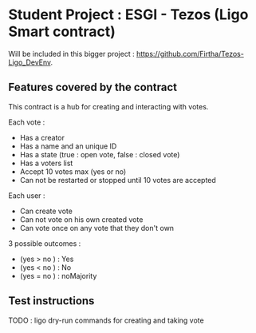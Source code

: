 # Student Project : ESGI - Tezos (Ligo Smart contract)

Will be included in this bigger project : https://github.com/Firtha/Tezos-Ligo_DevEnv.

## Features covered by the contract

This contract is a hub for creating and interacting with votes.

Each vote :

- Has a creator
- Has a name and an unique ID
- Has a state (true : open vote, false : closed vote)
- Has a voters list
- Accept 10 votes max (yes or no)
- Can not be restarted or stopped until 10 votes are accepted

Each user :

- Can create vote
- Can not vote on his own created vote
- Can vote once on any vote that they don't own

3 possible outcomes :

- (yes > no ) : Yes
- (yes < no ) : No
- (yes = no ) : noMajority

## Test instructions

TODO : ligo dry-run commands for creating and taking vote

